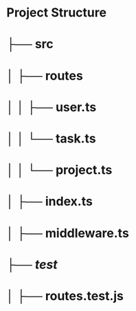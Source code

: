 # Project Structure
# ├── src
# │   ├── routes
# │   │   ├── user.ts
# │   │   └── task.ts
# │   │   └── project.ts
# │   ├── index.ts
# │   ├── middleware.ts
# ├── _test_
# │   ├── routes.test.js